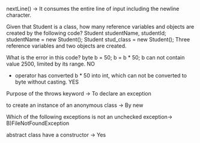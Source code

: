 nextLine() -> It consumes the entire line of input including the newline character.

Given that Student is a class, how many reference variables and objects are created by the following code?
    Student studentName, studentId;
    studentName = new Student();
    Student stud_class = new Student();
    Three reference variables and two objects are created.


What is the error in this code?
    byte b = 50;
    b = b * 50;
b can not contain value 2500, limited by its range.   NO
 * operator has converted b * 50 into int, which can not be converted to byte without casting. YES


Purpose of the throws keyword -> To declare an exception



to create an instance of an anonymous class -> By new

Which of the following exceptions is not an unchecked exception-> B)FileNotFoundException


abstract class have a constructor -> Yes


